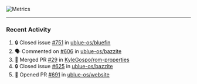 ![Metrics](https://metrics.lecoq.io/KyleGospo?template=classic&base=header%2C%20activity%2C%20community%2C%20repositories%2C%20metadata&base.indepth=false&base.hireable=false&base.skip=false&config.timezone=America%2FLos_Angeles)

---
### Recent Activity
<!--START_SECTION:activity-->
1. 🔒 Closed issue [#751](https://github.com/ublue-os/bluefin/issues/751) in [ublue-os/bluefin](https://github.com/ublue-os/bluefin)
2. 🗣 Commented on [#606](https://github.com/ublue-os/bazzite/issues/606#issuecomment-1868458973) in [ublue-os/bazzite](https://github.com/ublue-os/bazzite)
3. 🎉 Merged PR [#29](https://github.com/KyleGospo/rom-properties/pull/29) in [KyleGospo/rom-properties](https://github.com/KyleGospo/rom-properties)
4. 🔒 Closed issue [#625](https://github.com/ublue-os/bazzite/issues/625) in [ublue-os/bazzite](https://github.com/ublue-os/bazzite)
5. 💪 Opened PR [#691](https://github.com/ublue-os/website/pull/691) in [ublue-os/website](https://github.com/ublue-os/website)
<!--END_SECTION:activity-->
